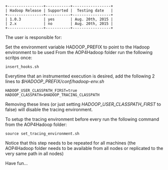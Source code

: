     +----------------+-----------+-----------------+
    | Hadoop Release | Supported |  Testing date   |
    +----------------+-----------+-----------------+
    | 1.0.3          | yes       | Aug. 20th, 2015 |
    | 2.x            | no        | Aug. 20th, 2015 |
    +----------------+-----------+-----------------+


The user is responsible for:

Set the environment variable HADOOP_PREFIX to point to the Hadoop environment to be used
From the AOP4Hadoop folder run the following scritps once:
```
insert_hooks.sh
```

Everytime that an instrumented execution is desired, add the following 2 lines to *$HADOOP_PREFIX/conf/hadoop-env.sh*
```
HADOOP_USER_CLASSPATH_FIRST=true
HADOOP_CLASSPATH=$HADOOP_TRACING_CLASSPATH
```

Removing these lines (or just setting *HADOOP_USER_CLASSPATH_FIRST* to false) will disable the tracing environment.

To setup the tracing environment before every run the following command from the AOP4Hadoop folder:
```
source set_tracing_environment.sh
```


Notice that this step needs to be repeated for all machines (the AOP4Hadoop folder needs to be available from all nodes or replicated to the very same path in all nodes)

Have fun...

